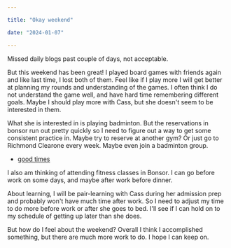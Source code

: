 ```yaml
---

title: "Okay weekend"

date: "2024-01-07"

---
```


Missed daily blogs past couple of days, not acceptable.

But this weekend has been great! I played board games with friends 
again and like last time, I lost both of them. Feel like if I play
more I will get better at planning my rounds and understanding of
the games. I often think I do not understand the game well, and 
have hard time remembering different goals. Maybe I should play
more with Cass, but she doesn't seem to be interested in them.

What she is interested in is playing badminton. But the reservations
in bonsor run out pretty quickly so I need to figure out a way to 
get some consistent practice in. Maybe try to reserve at another gym?
Or just go to Richmond Clearone every week. Maybe even join a
badminton group.

- [good times](https://anc.ca.apm.activecommunities.com/burnaby/activity/search?onlineSiteId=0&time_after_str=15%3A00&days_of_week=1111111&activity_select_param=2&center_ids=63&center_ids=50&center_ids=41&center_ids=37&center_ids=124&center_ids=125&center_ids=54&center_ids=185&center_ids=156&center_ids=149&time_before_str=20%3A00&activity_keyword=badminton%20reserve&viewMode=list)

I also am thinking of attending fitness classes in Bonsor. I can go
before work on some days, and maybe after work before dinner.

About learning, I will be pair-learning with Cass during her admission
prep and probably won't have much time after work. So I need to 
adjust my time to do more before work or after she goes to bed.
I'll see if I can hold on to my schedule of getting up later than 
she does.

But how do I feel about the weekend? Overall I think I accomplished 
something, but there are much more work to do. I hope I can keep on.

